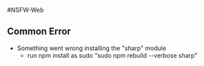 #NSFW-Web

## Common Error
- Something went wrong installing the "sharp" module
    - run npm install as sudo "sudo npm rebuild --verbose sharp" 